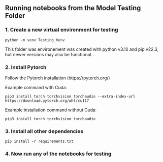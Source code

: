 ## Running notebooks from the Model Testing Folder
    
### 1. Create a new virtual environment for testing

```
python -m venv Testing_Venv
```

This folder was environement was created with python v3.10 and pip v22.3, but newer versions may also be functional.

### 2. Install Pytorch

Follow the Pytorch installation (https://pytorch.org/) 

Example command with Cuda:
```
pip3 install torch torchvision torchaudio --extra-index-url https://download.pytorch.org/whl/cu117
```

Example installation command without Cuda:
```
pip3 install torch torchvision torchaudio
```

### 3. Install all other dependencies

```
pip install -r requirements.txt
```

### 4. Now run any of the notebooks for testing